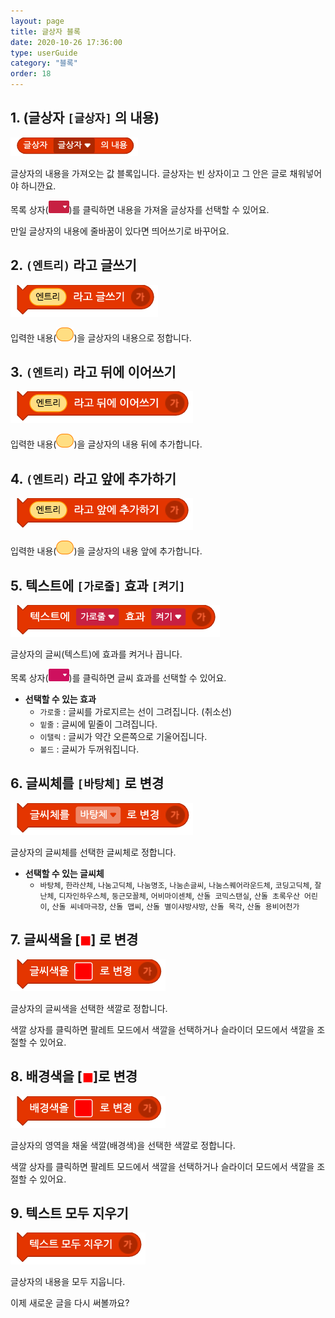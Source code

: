 ```yaml
---
layout: page
title: 글상자 블록
date: 2020-10-26 17:36:00
type: userGuide
category: "블록"
order: 18
---
```


## 1. (글상자 `[글상자]` 의 내용)



![block-text](images/block-text-01.png)



글상자의 내용을 가져오는 값 블록입니다. 글상자는 빈 상자이고 그 안은 글로 채워넣어야 하니깐요.

목록 상자(<img src="images/icon/dropdown-text.png" style="zoom:50%;" />)를 클릭하면 내용을 가져올 글상자를 선택할 수 있어요.

만일 글상자의 내용에 줄바꿈이 있다면 띄어쓰기로 바꾸어요.





## 2. `(엔트리)` 라고 글쓰기



![block-text](images/block-text-02.png)



입력한 내용(<img src="images/icon/value.png" alt="value" style="zoom:50%;" />)을 글상자의 내용으로 정합니다.





## 3. `(엔트리)` 라고 뒤에 이어쓰기



![block-text](images/block-text-03.png)



입력한 내용(<img src="images/icon/value.png" alt="value" style="zoom:50%;" />)을 글상자의 내용 뒤에 추가합니다.





## 4. `(엔트리)` 라고 앞에 추가하기



![block-text](images/block-text-04.png)



입력한 내용(<img src="images/icon/value.png" alt="value" style="zoom:50%;" />)을 글상자의 내용 앞에 추가합니다.





## 5. 텍스트에 `[가로줄]` 효과 `[켜기]`



![block-text](images/block-text-05.png)



글상자의 글씨(텍스트)에 효과를 켜거나 끕니다.

목록 상자(<img src="images/icon/dropdown-looks.png" style="zoom:50%;" />)를 클릭하면 글씨 효과를 선택할 수 있어요.

+ **선택할 수 있는 효과**
  + `가로줄` : 글씨를 가로지르는 선이 그려집니다. (취소선)
  + `밑줄` : 글씨에 밑줄이 그려집니다.
  + `이탤릭` : 글씨가 약간 오른쪽으로 기울어집니다.
  + `볼드` : 글씨가 두꺼워집니다.





## 6. 글씨체를 `[바탕체]` 로 변경



![block-text](images/block-text-06.png)



글상자의 글씨체를 선택한 글씨체로 정합니다.

+ **선택할 수 있는 글씨체**
  + `바탕체`, `한라산체`, `나눔고딕체`, `나눔명조`, `나눔손글씨`, `나눔스퀘어라운드체`, `코딩고딕체`, `잘난체`, `디자인하우스체`, `둥근모꼴체`, `어비마이센체`, `산돌 코믹스탠실`, `산돌 초록우산 어린이`, `산돌 씨네마극장`, `산돌 맵씨`, `산돌 별이샤방샤방`, `산돌 목각`, `산돌 용비어천가`





## 7. 글씨색을 [<span style="color:red">◼︎</span>] 로 변경



![block-text](images/block-text-07.png)



글상자의 글씨색을 선택한 색깔로 정합니다.

색깔 상자를 클릭하면 팔레트 모드에서 색깔을 선택하거나 슬라이더 모드에서 색깔을 조절할 수 있어요.





## 8. 배경색을 [<span style="color:red">◼︎</span>]로 변경



![block-text](images/block-text-08.png)



글상자의 영역을 채울 색깔(배경색)을 선택한 색깔로 정합니다.

색깔 상자를 클릭하면 팔레트 모드에서 색깔을 선택하거나 슬라이더 모드에서 색깔을 조절할 수 있어요.





## 9. 텍스트 모두 지우기



![block-text](images/block-text-09.png)



글상자의 내용을 모두 지웁니다.

이제 새로운 글을 다시 써볼까요?
